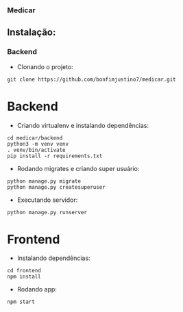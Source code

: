 ### Medicar


## Instalação:
### Backend
- Clonando o projeto:
```commandline
git clone https://github.com/bonfimjustino7/medicar.git
```
# Backend
- Criando virtualenv e instalando dependências: 
```commandline
cd medicar/backend
python3 -m venv venv
. venv/bin/activate
pip install -r requirements.txt
```
- Rodando migrates e criando super usuário:
```commandline
python manage.py migrate
python manage.py createsuperuser
```
- Executando servidor:
```commandline
python manage.py runserver
```
# Frontend
- Instalando dependências:
```commandline
cd frontend
npm install
```
- Rodando app:
```commandline
npm start
```